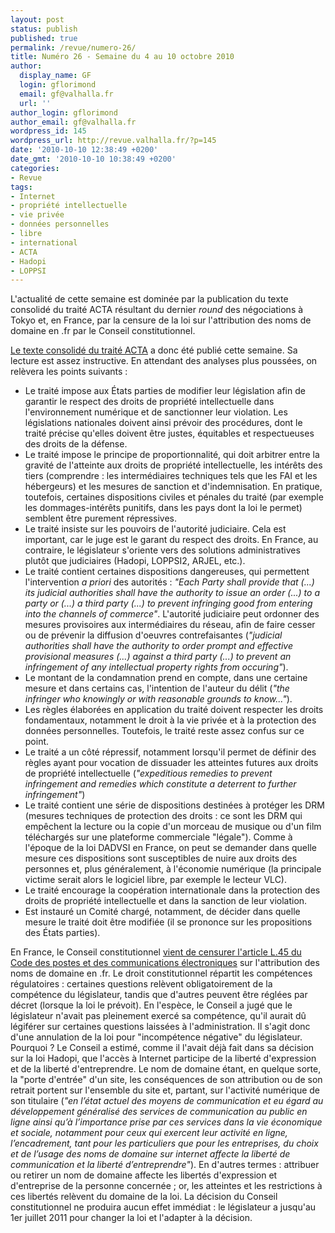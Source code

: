 ```yaml
---
layout: post
status: publish
published: true
permalink: /revue/numero-26/
title: Numéro 26 - Semaine du 4 au 10 octobre 2010
author:
  display_name: GF
  login: gflorimond
  email: gf@valhalla.fr
  url: ''
author_login: gflorimond
author_email: gf@valhalla.fr
wordpress_id: 145
wordpress_url: http://revue.valhalla.fr/?p=145
date: '2010-10-10 12:38:49 +0200'
date_gmt: '2010-10-10 10:38:49 +0200'
categories:
- Revue
tags:
- Internet
- propriété intellectuelle
- vie privée
- données personnelles
- libre
- international
- ACTA
- Hadopi
- LOPPSI
---
```

<p>L'actualité de cette semaine est dominée par la publication du texte consolidé du traité ACTA résultant du dernier <i>round</i> des négociations à Tokyo et, en France, par la censure de la loi sur l'attribution des noms de domaine en .fr par le Conseil constitutionnel.</p>
<p><a href='http://revue.valhalla.fr/wp-content/uploads/2010/10/actaoct2010.pdf'>Le texte consolidé du traité ACTA</a> a donc été publié cette semaine. Sa lecture est assez instructive. En attendant des analyses plus poussées, on relèvera les points suivants :</p>
<ul>
<li>Le traité impose aux États parties de modifier leur législation afin de garantir le respect des droits de propriété intellectuelle dans l'environnement numérique et de sanctionner leur violation. Les législations nationales doivent ainsi prévoir des procédures, dont le traité précise qu'elles doivent être justes, équitables et respectueuses des droits de la défense.</li>
<li>Le traité impose le principe de proportionnalité, qui doit arbitrer entre la gravité de l'atteinte aux droits de propriété intellectuelle, les intérêts des tiers (comprendre : les intermédiaires techniques tels que les FAI et les hébergeurs) et les mesures de sanction et d'indemnisation. En pratique, toutefois, certaines dispositions civiles et pénales du traité (par exemple les dommages-intérêts punitifs, dans les pays dont la loi le permet) semblent être purement répressives.</li>
<li>Le traité insiste sur les pouvoirs de l'autorité judiciaire. Cela est important, car le juge est le garant du respect des droits. En France, au contraire, le législateur s'oriente vers des solutions administratives plutôt que judiciaires (Hadopi, LOPPSI2, ARJEL, etc.).</li>
<li>Le traité contient certaines dispositions dangereuses, qui permettent l'intervention <i>a priori</i> des autorités : <i>"Each Party shall provide that (...) its judicial authorities shall have the authority to issue an order (...) to a party or (...) a third party (...) to prevent infringing good from entering into the channels of commerce"</i>. L'autorité judiciaire peut ordonner des mesures provisoires aux intermédiaires du réseau, afin de faire cesser ou de prévenir la diffusion d'oeuvres contrefaisantes (<i>"judicial authorities shall have the authority to order prompt and effective provisional measures (...) against a third party (...) to prevent an infringement of any intellectual property rights from occuring"</i>).</li>
<li>Le montant de la condamnation prend en compte, dans une certaine mesure et dans certains cas, l'intention de l'auteur du délit (<i>"the infringer who knowingly or with reasonable grounds to know..."</i>).</li>
<li>Les règles élaborées en application du traité doivent respecter les droits fondamentaux, notamment le droit à la vie privée et à la protection des données personnelles. Toutefois, le traité reste assez confus sur ce point.</li>
<li>Le traité a un côté répressif, notamment lorsqu'il permet de définir des règles ayant pour vocation de dissuader les atteintes futures aux droits de propriété intellectuelle (<i>"expeditious remedies to prevent infringement and remedies which constitute a deterrent to further infringement"</i>)</li>
<li>Le traité contient une série de dispositions destinées à protéger les DRM (mesures techniques de protection des droits : ce sont les DRM qui empêchent la lecture ou la copie d'un morceau de musique ou d'un film téléchargés sur une plateforme commerciale "légale"). Comme à l'époque de la loi DADVSI en France, on peut se demander dans quelle mesure ces dispositions sont susceptibles de nuire aux droits des personnes et, plus généralement, à l'économie numérique (la principale victime serait alors le logiciel libre, par exemple le lecteur VLC).</li>
<li>Le traité encourage la coopération internationale dans la protection des droits de propriété intellectuelle et dans la sanction de leur violation.</li>
<li>Est instauré un Comité chargé, notamment, de décider dans quelle mesure le traité doit être modifiée (il se prononce sur les propositions des États parties).</li>
</ul>
<p>En France, le Conseil constitutionnel <a href="http://www.numerama.com/magazine/16984-le-conseil-constitutionnel-annule-la-loi-sur-les-noms-de-domaine-en-fr.html">vient de censurer l'article L.45 du Code des postes et des communications électroniques</a> sur l'attribution des noms de domaine en .fr. Le droit constitutionnel répartit les compétences régulatoires : certaines questions relèvent obligatoirement de la compétence du législateur, tandis que d'autres peuvent être réglées par décret (lorsque la loi le prévoit). En l'espèce, le Conseil a jugé que le législateur n'avait pas pleinement exercé sa compétence, qu'il aurait dû légiférer sur certaines questions laissées à l'administration. Il s'agit donc d'une annulation de la loi pour "incompétence négative" du législateur. Pourquoi ? Le Conseil a estimé, comme il l'avait déjà fait dans sa décision sur la loi Hadopi, que l'accès à Internet participe de la liberté d'expression et de la liberté d'entreprendre. Le nom de domaine étant, en quelque sorte, la "porte d'entrée" d'un site, les conséquences de son attribution ou de son retrait portent sur l'ensemble du site et, partant, sur l'activité numérique de son titulaire (<i>"en l’état actuel des moyens de communication et eu égard au développement généralisé des services de communication au public en ligne ainsi qu’à l’importance prise par ces services dans la vie économique et sociale, notamment pour ceux qui exercent leur activité en ligne, l’encadrement, tant pour les particuliers que pour les entreprises, du choix et de l’usage des noms de domaine sur internet affecte la liberté de communication et la liberté d’entreprendre"</i>). En d'autres termes : attribuer ou retirer un nom de domaine affecte les libertés d'expression et d'entreprise de la personne concernée ; or, les atteintes et les restrictions à ces libertés relèvent du domaine de la loi. La décision du Conseil constitutionnel ne produira aucun effet immédiat : le législateur a jusqu'au 1er juillet 2011 pour changer la loi et l'adapter à la décision.</p>
